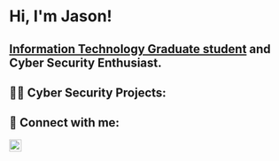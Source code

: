 <h1>Hi, I'm Jason! </h1>
<h2><a href="https://www.linkedin.com/in/joshmadakor/">Information Technology Graduate student</a> and Cyber Security Enthusiast. </h2>

<h2>👨‍💻 Cyber Security Projects:</h2>



<h2> 🤳 Connect with me:</h2>


[<img align="left" alt="Jasonnwankwo | LinkedIn" width="22px" src="https://cdn.jsdelivr.net/npm/simple-icons@v3/icons/linkedin.svg" />][linkedin]



[linkedin]: https://linkedin.com/in/jasonnwankwo

<!--
**joshmadakor1/joshmadakor1** is a ✨ _special_ ✨ repository because its `README.md` (this file) appears on your GitHub profile.
Here are some ideas to get you started:
- 🔭 I’m currently working on ...
- 🌱 I’m currently learning ...
- 👯 I’m looking to collaborate on ...
- 🤔 I’m looking for help with ...
- 💬 Ask me about ...
- 📫 How to reach me: ...
- 😄 Pronouns: ...
- ⚡ Fun fact: ...
-->
